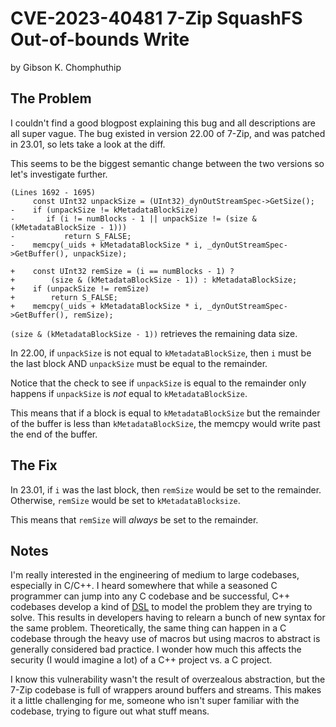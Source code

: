 # CVE-2023-40481 7-Zip SquashFS Out-of-bounds Write
by Gibson K. Chomphuthip

## The Problem
I couldn't find a good blogpost explaining this bug and all descriptions are all super vague.
The bug existed in version 22.00 of 7-Zip, and was patched in 23.01, so lets take a look at 
the diff.

This seems to be the biggest semantic change between the two versions so let's
investigate further.
```
(Lines 1692 - 1695)
     const UInt32 unpackSize = (UInt32)_dynOutStreamSpec->GetSize();
-    if (unpackSize != kMetadataBlockSize)
-       if (i != numBlocks - 1 || unpackSize != (size & (kMetadataBlockSize - 1)))
-           return S_FALSE;
-    memcpy(_uids + kMetadataBlockSize * i, _dynOutStreamSpec->GetBuffer(), unpackSize);

+    const UInt32 remSize = (i == numBlocks - 1) ?
+        (size & (kMetadataBlockSize - 1)) : kMetadataBlockSize;
+    if (unpackSize != remSize)
+        return S_FALSE;
+    memcpy(_uids + kMetadataBlockSize * i, _dynOutStreamSpec->GetBuffer(), remSize);
```

`(size & (kMetadataBlockSize - 1))` retrieves the remaining data size.

In 22.00, if `unpackSize` is not equal to `kMetadataBlockSize`, then `i` must be
the last block AND `unpackSize` must be equal to the remainder.

Notice that the check to see if `unpackSize` is equal to the remainder only
happens if `unpackSize` is _not_ equal to `kMetadataBlockSize`.

This means that if a block is equal to  `kMetadataBlockSize` but the remainder of the buffer is less than
`kMetadataBlockSize`, the memcpy would write past the end of the buffer.

## The Fix
In 23.01, if `i` was the last block, then `remSize` would be set to the
remainder. Otherwise, `remSize` would be set to `kMetadataBlocksize`.

This means that `remSize` will _always_ be set to the remainder.

## Notes
I'm really interested in the engineering of medium to large codebases,
especially in C/C++. I heard somewhere that while a seasoned C programmer can
jump into any C codebase and be successful, C++ codebases develop a kind of
[DSL](https://en.wikipedia.org/wiki/Domain-specific_language) to model the
problem they are trying to solve. This results in developers having to relearn a
bunch of new syntax for the same problem. Theoretically, the same thing can
happen in a C codebase through the heavy use of macros but using macros to
abstract is generally considered bad practice. I wonder how much this affects
the security (I would imagine a lot) of a C++ project vs. a C project.

I know this vulnerability wasn't the result of overzealous abstraction, but the
7-Zip codebase is full of wrappers around buffers and streams. This makes it a
little challenging for me, someone who isn't super familiar with the codebase,
trying to figure out what stuff means.
